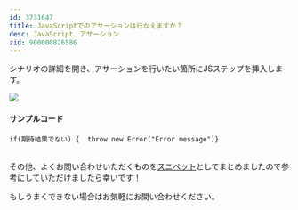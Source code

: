 ```yaml
---
id: 3731647
title: JavaScriptでのアサーションは行なえますか？
desc: JavaScript、アサーション
zid: 900000826586
---
```


シナリオの詳細を開き、アサーションを行いたい箇所にJSステップを挿入します。<br>

![](https://downloads.intercomcdn.com/i/o/186664801/24def56a2971020d83b133ba/_2019-09-25_2.01.22.png)

#### サンプルコード

    if(期待結果でない) {  throw new Error("Error message")}

<br>その他、よくお問い合わせいただくものを[スニペット](https://github.com/autifyhq/autify-javascript-snippets/blob/master/snippets/)としてまとめましたので参考にしていただけましたら幸いです！

もしうまくできない場合はお気軽にお問い合わせください。